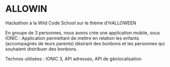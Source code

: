 # ALLOWIN

Hackathon à la Wild Code School sur le thème d'HALLOWEEN 

En groupe de 3 personnes, nous avons crée une application mobile, sous IONIC : 
Application permettant de mettre en relation les enfants (accompagnés de leurs parents) désirant des bonbons et les personnes qui souhaient distribuer des bonbons.

Technos utilisées : IONIC 3, API adresses, API de géolocalisation
